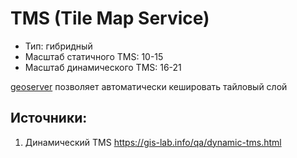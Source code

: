 # TMS (Tile Map Service)

* Тип: гибридный
* Масштаб статичного TMS: 10-15
* Масштаб динамического TMS: 16-21

[geoserver](projects/soft/geoserver/geoserver.md) позволяет автоматически кешировать тайловый слой
## Источники:
1. Динамический TMS https://gis-lab.info/qa/dynamic-tms.html

